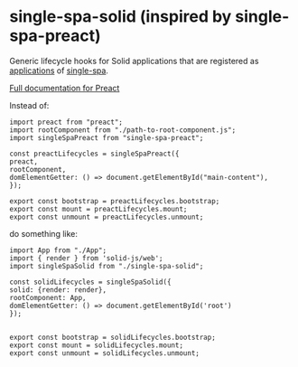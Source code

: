 # single-spa-solid (inspired by single-spa-preact)

Generic lifecycle hooks for Solid applications that are registered as [applications](https://github.com/single-spa/single-spa/blob/master/docs/applications.md#registered-applications) of [single-spa](https://github.com/single-spa/single-spa).

[Full documentation for Preact](https://single-spa.js.org/docs/ecosystem-preact.html)

Instead of:

```
import preact from "preact";
import rootComponent from "./path-to-root-component.js";
import singleSpaPreact from "single-spa-preact";

const preactLifecycles = singleSpaPreact({
preact,
rootComponent,
domElementGetter: () => document.getElementById("main-content"),
});

export const bootstrap = preactLifecycles.bootstrap;
export const mount = preactLifecycles.mount;
export const unmount = preactLifecycles.unmount;
```

do something like:

```
import App from "./App";
import { render } from 'solid-js/web';
import singleSpaSolid from "./single-spa-solid";

const solidLifecycles = singleSpaSolid({
solid: {render: render},
rootComponent: App,
domElementGetter: () => document.getElementById('root')
});


export const bootstrap = solidLifecycles.bootstrap;
export const mount = solidLifecycles.mount;
export const unmount = solidLifecycles.unmount;
```
